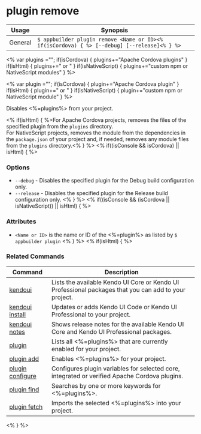plugin remove
==========

Usage | Synopsis
------|-------
General | `$ appbuilder plugin remove <Name or ID><% if(isCordova) { %> [--debug] [--release]<% } %>`

<% var plugins =""; if(isCordova) { plugins+="Apache Cordova plugins" } if(isHtml) { plugins+=" or " } if(isNativeScript) { plugins+="custom npm or NativeScript modules" } %>

<% var plugin =""; if(isCordova) { plugin+="Apache Cordova plugin" } if(isHtml) { plugin+=" or " } if(isNativeScript) { plugin+="custom npm or NativeScript module" } %>

Disables <%=plugins%> from your project.

<% if(isHtml) { %>For Apache Cordova projects, removes the files of the specified plugin from the `plugins` directory.  
For NativeScript projects, removes the module from the dependencies in the `package.json` of your project and, if needed, removes any module files from the `plugins` directory.<% } %>
<% if((isConsole && isCordova) || isHtml) { %>
### Options
* `--debug` - Disables the specified plugin for the Debug build configuration only.
* `--release` - Disables the specified plugin for the Release build configuration only.
<% } %>
<% if((isConsole && (isCordova || isNativeScript)) || isHtml) { %>
### Attributes
* `<Name or ID>` is the name or ID of the <%=plugin%> as listed by `$ appbuilder plugin`
<% } %>
<% if(isHtml) { %>
### Related Commands

Command | Description
----------|----------
[kendoui](kendoui.html) | Lists the available Kendo UI Core or Kendo UI Professional packages that you can add to your project.
[kendoui install](kendoui-install.html) | Updates or adds Kendo UI Code or Kendo UI Professional to your project.
[kendoui notes](kendoui-notes.html) | Shows release notes for the available Kendo UI Core and Kendo UI Professional packages.
[plugin](plugin.html) | Lists all <%=plugins%> that are currently enabled for your project.
[plugin add](plugin-add.html) | Enables <%=plugins%> for your project.
[plugin configure](plugin-configure.html) | Configures plugin variables for selected core, integrated or verified Apache Cordova plugins.
[plugin find](plugin-find.html) | Searches by one or more keywords for <%=plugins%>.
[plugin fetch](plugin-fetch.html) | Imports the selected <%=plugins%> into your project.
<% } %>
